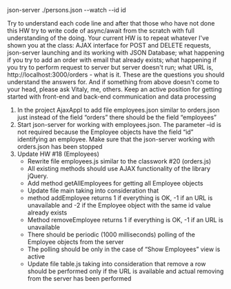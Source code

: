 json-server ./persons.json --watch --id id

Try to understand each code line and after that those who have not done this HW try to write code of async/await from the scratch with full understanding of the doing. Your current HW is to repeat whatever I've shown you at the class: AJAX interface for POST and DELETE requests, json-server launching and its working with JSON Database; what happening if you try to add an order with email that already exists; what happening if you try to perform request to server but server doesn't run; what URL is, http://localhost:3000/orders - what is it. These are the questions you should understand the answers for. And if something from above doesn't come to your head, please ask Vitaly, me, others. Keep an active position for getting started with front-end and back-end communication and data processing

1. In the project AjaxAppl to add file employees.json similar to orders.json just instead of the field “orders” there should be the field “employees”
2. Start json-server for working with employees.json. The parameter –id is not required because the Employee objects have the field “id” identifying an employee. Make sure that the json-server working with orders.json has been stopped
3. Update HW #18 (Employees)
   - Rewrite file employees.js similar to the classwork #20 (orders.js)
   - All existing methods should use AJAX functionality of the library jQuery.
   - Add method getAllEmployees for getting all Employee objects
   - Update file main taking into consideration that
   - method addEmployee returns 1 if everything is OK, -1 if an URL is unavailable and -2 if the Employee object with the same id value already exists
   - Method removeEmployee returns 1 if everything is OK, -1 if an URL is unavailable
   - There should be periodic (1000 milliseconds) polling of the Employee objects from the server
   - The polling should be only in the case of “Show Employees” view is active
   - Update file table.js taking into consideration that remove a row should be performed only if the URL is available and actual removing from the server has been performed
